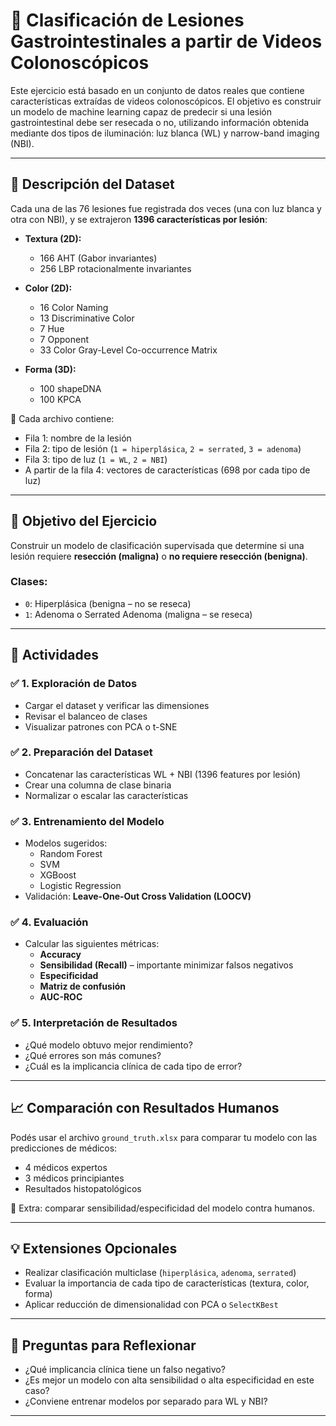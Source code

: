 # 🔬 Clasificación de Lesiones Gastrointestinales a partir de Videos Colonoscópicos

Este ejercicio está basado en un conjunto de datos reales que contiene características extraídas de videos colonoscópicos. El objetivo es construir un modelo de machine learning capaz de predecir si una lesión gastrointestinal debe ser resecada o no, utilizando información obtenida mediante dos tipos de iluminación: luz blanca (WL) y narrow-band imaging (NBI).

---

## 📄 Descripción del Dataset

Cada una de las 76 lesiones fue registrada dos veces (una con luz blanca y otra con NBI), y se extrajeron **1396 características por lesión**:

- **Textura (2D):**  
  - 166 AHT (Gabor invariantes)  
  - 256 LBP rotacionalmente invariantes

- **Color (2D):**  
  - 16 Color Naming  
  - 13 Discriminative Color  
  - 7 Hue  
  - 7 Opponent  
  - 33 Color Gray-Level Co-occurrence Matrix

- **Forma (3D):**  
  - 100 shapeDNA  
  - 100 KPCA

📌 Cada archivo contiene:
- Fila 1: nombre de la lesión
- Fila 2: tipo de lesión (`1 = hiperplásica`, `2 = serrated`, `3 = adenoma`)
- Fila 3: tipo de luz (`1 = WL`, `2 = NBI`)
- A partir de la fila 4: vectores de características (698 por cada tipo de luz)

---

## 🎯 Objetivo del Ejercicio

Construir un modelo de clasificación supervisada que determine si una lesión requiere **resección (maligna)** o **no requiere resección (benigna)**.

### Clases:
- `0`: Hiperplásica (benigna – no se reseca)
- `1`: Adenoma o Serrated Adenoma (maligna – se reseca)

---

## 🧪 Actividades

### ✅ 1. Exploración de Datos
- Cargar el dataset y verificar las dimensiones
- Revisar el balanceo de clases
- Visualizar patrones con PCA o t-SNE

### ✅ 2. Preparación del Dataset
- Concatenar las características WL + NBI (1396 features por lesión)
- Crear una columna de clase binaria
- Normalizar o escalar las características

### ✅ 3. Entrenamiento del Modelo
- Modelos sugeridos:
  - Random Forest
  - SVM
  - XGBoost
  - Logistic Regression
- Validación: **Leave-One-Out Cross Validation (LOOCV)**

### ✅ 4. Evaluación
- Calcular las siguientes métricas:
  - **Accuracy**
  - **Sensibilidad (Recall)** – importante minimizar falsos negativos
  - **Especificidad**
  - **Matriz de confusión**
  - **AUC-ROC**

### ✅ 5. Interpretación de Resultados
- ¿Qué modelo obtuvo mejor rendimiento?
- ¿Qué errores son más comunes?
- ¿Cuál es la implicancia clínica de cada tipo de error?

---

## 📈 Comparación con Resultados Humanos

Podés usar el archivo `ground_truth.xlsx` para comparar tu modelo con las predicciones de médicos:

- 4 médicos expertos
- 3 médicos principiantes
- Resultados histopatológicos

📌 Extra: comparar sensibilidad/especificidad del modelo contra humanos.

---

## 💡 Extensiones Opcionales

- Realizar clasificación multiclase (`hiperplásica`, `adenoma`, `serrated`)
- Evaluar la importancia de cada tipo de características (textura, color, forma)
- Aplicar reducción de dimensionalidad con PCA o `SelectKBest`

---

## 🧠 Preguntas para Reflexionar

- ¿Qué implicancia clínica tiene un falso negativo?
- ¿Es mejor un modelo con alta sensibilidad o alta especificidad en este caso?
- ¿Conviene entrenar modelos por separado para WL y NBI?

---


